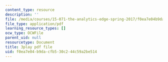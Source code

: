```yaml
---
content_type: resource
description: ''
file: /media/courses/15-071-the-analytics-edge-spring-2017/f0ea7e04b9dacfb530c244c59a2be514_8fW7ooZLIuc.pdf
file_type: application/pdf
learning_resource_types: []
ocw_type: OCWFile
parent_uid: null
resourcetype: Document
title: 3play pdf file
uid: f0ea7e04-b9da-cfb5-30c2-44c59a2be514
---
```


